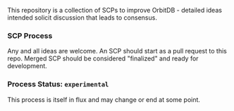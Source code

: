 This repository is a collection of SCPs to improve OrbitDB - detailed ideas intended solicit discussion that leads to consensus.

### SCP Process

Any and all ideas are welcome. An SCP should start as a pull request to this repo. Merged SCP should be considered "finalized" and ready for development.

### Process Status: `experimental`

This process is itself in flux and may change or end at some point.
